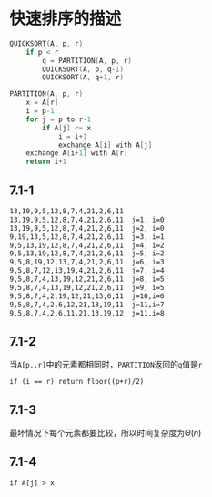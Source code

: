 # 快速排序的描述

```cpp
QUICKSORT(A, p, r)
    if p < r
        q = PARTITION(A, p, r)
        QUICKSORT(A, p, q-1)
        QUICKSORT(A, q+1, r)

PARTITION(A, p, r)
    x = A[r]
    i = p-1
    for j = p to r-1
        if A[j] <= x
            i = i+1
            exchange A[i] with A[j]
    exchange A[i+1] with A[r]
    return i+1
```

## 7.1-1

```txt
13,19,9,5,12,8,7,4,21,2,6,11  
13,19,9,5,12,8,7,4,21,2,6,11  j=1, i=0
13,19,9,5,12,8,7,4,21,2,6,11  j=2, i=0
9,19,13,5,12,8,7,4,21,2,6,11  j=3, i=1
9,5,13,19,12,8,7,4,21,2,6,11  j=4, i=2
9,5,13,19,12,8,7,4,21,2,6,11  j=5, i=2
9,5,8,19,12,13,7,4,21,2,6,11  j=6, i=3
9,5,8,7,12,13,19,4,21,2,6,11  j=7, i=4
9,5,8,7,4,13,19,12,21,2,6,11  j=8, i=5
9,5,8,7,4,13,19,12,21,2,6,11  j=9, i=5
9,5,8,7,4,2,19,12,21,13,6,11  j=10,i=6
9,5,8,7,4,2,6,12,21,13,19,11  j=11,i=7
9,5,8,7,4,2,6,11,21,13,19,12  j=11,i=8
```

## 7.1-2

当`A[p..r]`中的元素都相同时，`PARTITION`返回的`q`值是`r`

`if (i == r) return floor((p+r)/2)`

## 7.1-3

最坏情况下每个元素都要比较，所以时间复杂度为$\Theta(n)$

## 7.1-4

`if A[j] > x`
